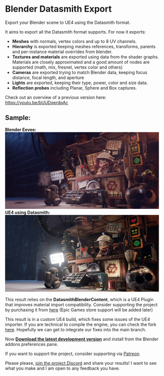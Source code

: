 # Blender Datasmith Export

Export your Blender scene to UE4 using the Datasmith format.

It aims to export all the Datasmith format supports. For now it exports:

* __Meshes__ with normals, vertex colors and up to 8 UV channels.
* __Hierarchy__ is exported keeping meshes references, transforms, parents and
per-instance material overrides from blender.
* __Textures and materials__ are exported using data from the shader graphs.
Materials are closely approximated and a good amount of nodes are supported
(math, mix, fresnel, vertex color and others)
* __Cameras__ are exported trying to match Blender data, keeping focus
distance, focal length, and aperture
* __Lights__ are exported, keeping their type, power, color and size data.
* __Reflection probes__ including Planar, Sphere and Box captures.

Check out an overview of a previous version here:
https://youtu.be/bUUDqerdqAc

## Sample:
__Blender Eevee:__
![Blender Eevee render](docs/blender.jpg)
__UE4 using Datasmith:__
![UE4 render](docs/unreal.jpg)

This result relies on the **DatasmithBlenderContent**, which is a UE4 Plugin
that improves material import compatibility. Consider supporting the project by
purchasing it from [here][gumroad] (Epic Games store support will be added later)

[gumroad]: https://gum.co/DQvTL

This result is in a custom UE4 build, which fixes some issues of the UE4
importer. If you are technical to compile the engine, you can check the fork
[here][ue4 fork]. Hopefully we can get to integrate our fixes into the main
branch.

[ue4 fork]: https://github.com/0xafbf/UnrealEngine/tree/master

Now [__Download the latest development version__][download_link] and install
from the Blender addons preferences pane.

[download_link]: https://github.com/0xafbf/blender-datasmith-export/archive/master.zip

If you want to support the project, consider supporting via [Patreon].

[patreon]: https://www.patreon.com/0xafbf

Please please, [join the project Discord][join_discord] and share your results!
I want to see what you make and I am open to any feedback you have.

[join_discord]: https://discord.gg/h2GHqMq

